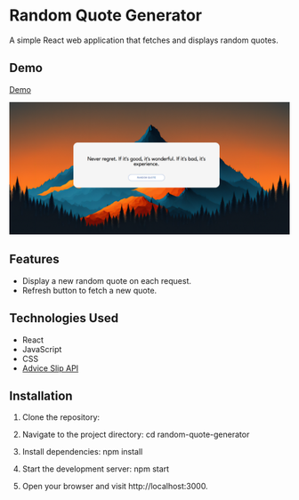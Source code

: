 # Random Quote Generator

A simple React web application that fetches and displays random quotes.

## Demo
[Demo](https://quote-generator-kappa-six.vercel.app/)


![Demo Image](./src/img/snippet.png)
## Features

- Display a new random quote on each request.
- Refresh button to fetch a new quote.

## Technologies Used

- React
- JavaScript
- CSS
- [Advice Slip API](https://api.adviceslip.com/)

## Installation

1. Clone the repository:

2. Navigate to the project directory:
    cd random-quote-generator
3. Install dependencies:
    npm install

4. Start the development server:
    npm start

5. Open your browser and visit 
    http://localhost:3000.
